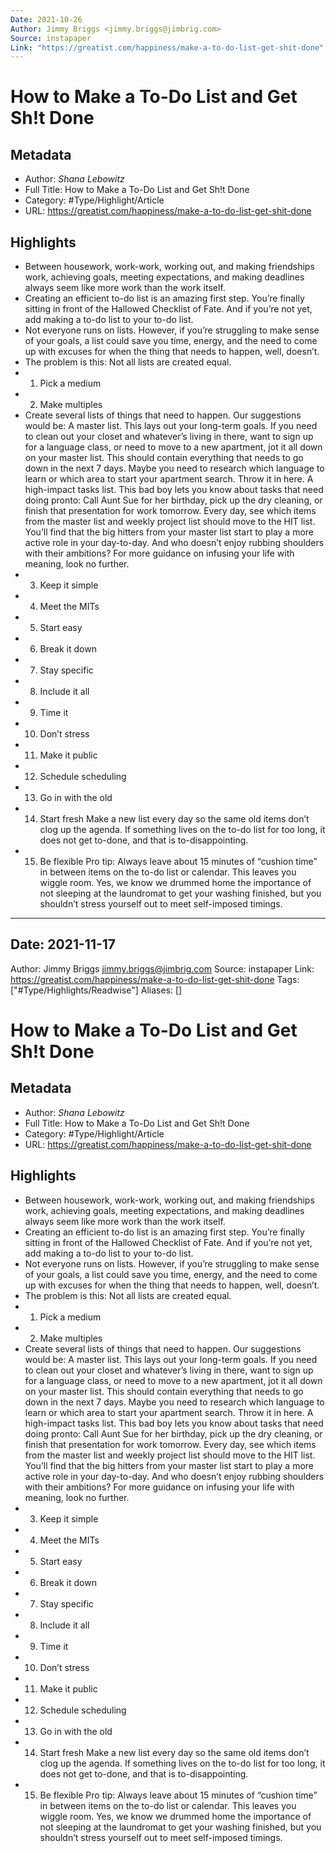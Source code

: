 ```yaml
---
Date: 2021-10-26
Author: Jimmy Briggs <jimmy.briggs@jimbrig.com>
Source: instapaper
Link: "https://greatist.com/happiness/make-a-to-do-list-get-shit-done"
---
```


# How to Make a To-Do List and Get Sh!t Done

## Metadata

* Author: *Shana Lebowitz*
* Full Title: How to Make a To-Do List and Get Sh!t Done
* Category: #Type/Highlight/Article
* URL: https://greatist.com/happiness/make-a-to-do-list-get-shit-done

## Highlights

* Between housework, work-work, working out, and making friendships work, achieving goals, meeting expectations, and making deadlines always seem like more work than the work itself.
* Creating an efficient to-do list is an amazing first step. You’re finally sitting in front of the Hallowed Checklist of Fate. And if you’re not yet, add making a to-do list to your to-do list.
* Not everyone runs on lists. However, if you’re struggling to make sense of your goals, a list could save you time, energy, and the need to come up with excuses for when the thing that needs to happen, well, doesn’t.
* The problem is this: Not all lists are created equal.
* 
  1. Pick a medium
* 
  2. Make multiples
* Create several lists of things that need to happen. Our suggestions would be:
  A master list. This lays out your long-term goals. If you need to clean out your closet and whatever’s living in there, want to sign up for a language class, or need to move to a new apartment, jot it all down on your master list.
  This should contain everything that needs to go down in the next 7 days. Maybe you need to research which language to learn or which area to start your apartment search. Throw it in here.
  A high-impact tasks list. This bad boy lets you know about tasks that need doing pronto: Call Aunt Sue for her birthday, pick up the dry cleaning, or finish that presentation for work tomorrow.
  Every day, see which items from the master list and weekly project list should move to the HIT list. You’ll find that the big hitters from your master list start to play a more active role in your day-to-day.
  And who doesn’t enjoy rubbing shoulders with their ambitions? For more guidance on infusing your life with meaning, look no further.
* 
  3. Keep it simple
* 
  4. Meet the MITs
* 
  5. Start easy
* 
  6. Break it down
* 
  7. Stay specific
* 
  8. Include it all
* 
  9. Time it
* 
  10. Don’t stress
* 
  11. Make it public
* 
  12. Schedule scheduling
* 
  13. Go in with the old
* 
  14. Start fresh
      Make a new list every day so the same old items don’t clog up the agenda. If something lives on the to-do list for too long, it does not get to-done, and that is to-disappointing.
* 
  15. Be flexible
      Pro tip: Always leave about 15 minutes of “cushion time” in between items on the to-do list or calendar.
      This leaves you wiggle room. Yes, we know we drummed home the importance of not sleeping at the laundromat to get your washing finished, but you shouldn’t stress yourself out to meet self-imposed timings.

---

## Date: 2021-11-17
Author: Jimmy Briggs [jimmy.briggs@jimbrig.com](jimmy.briggs@jimbrig.com)
Source: instapaper
Link: https://greatist.com/happiness/make-a-to-do-list-get-shit-done
Tags: \["#Type/Highlights/Readwise"\]
Aliases: \[\]

# How to Make a To-Do List and Get Sh!t Done

## Metadata

* Author: *Shana Lebowitz*
* Full Title: How to Make a To-Do List and Get Sh!t Done
* Category: #Type/Highlight/Article
* URL: https://greatist.com/happiness/make-a-to-do-list-get-shit-done

## Highlights

* Between housework, work-work, working out, and making friendships work, achieving goals, meeting expectations, and making deadlines always seem like more work than the work itself.
* Creating an efficient to-do list is an amazing first step. You’re finally sitting in front of the Hallowed Checklist of Fate. And if you’re not yet, add making a to-do list to your to-do list.
* Not everyone runs on lists. However, if you’re struggling to make sense of your goals, a list could save you time, energy, and the need to come up with excuses for when the thing that needs to happen, well, doesn’t.
* The problem is this: Not all lists are created equal.
* 
  1. Pick a medium
* 
  2. Make multiples
* Create several lists of things that need to happen. Our suggestions would be:
  A master list. This lays out your long-term goals. If you need to clean out your closet and whatever’s living in there, want to sign up for a language class, or need to move to a new apartment, jot it all down on your master list.
  This should contain everything that needs to go down in the next 7 days. Maybe you need to research which language to learn or which area to start your apartment search. Throw it in here.
  A high-impact tasks list. This bad boy lets you know about tasks that need doing pronto: Call Aunt Sue for her birthday, pick up the dry cleaning, or finish that presentation for work tomorrow.
  Every day, see which items from the master list and weekly project list should move to the HIT list. You’ll find that the big hitters from your master list start to play a more active role in your day-to-day.
  And who doesn’t enjoy rubbing shoulders with their ambitions? For more guidance on infusing your life with meaning, look no further.
* 
  3. Keep it simple
* 
  4. Meet the MITs
* 
  5. Start easy
* 
  6. Break it down
* 
  7. Stay specific
* 
  8. Include it all
* 
  9. Time it
* 
  10. Don’t stress
* 
  11. Make it public
* 
  12. Schedule scheduling
* 
  13. Go in with the old
* 
  14. Start fresh
      Make a new list every day so the same old items don’t clog up the agenda. If something lives on the to-do list for too long, it does not get to-done, and that is to-disappointing.
* 
  15. Be flexible
      Pro tip: Always leave about 15 minutes of “cushion time” in between items on the to-do list or calendar.
      This leaves you wiggle room. Yes, we know we drummed home the importance of not sleeping at the laundromat to get your washing finished, but you shouldn’t stress yourself out to meet self-imposed timings.
